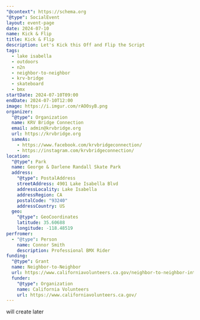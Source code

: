 ```yaml
---
"@context": https://schema.org
"@type": SocialEvent
layout: event-page
date: 2024-07-10
name: Kick & Flip
title: Kick & Flip
description: Let's Kick this Off and Flip the Script
tags:
  - lake isabella
  - outdoors
  - n2n
  - neighbor-to-neighbor
  - krv-bridge
  - skateboard
  - bmx
startDate: 2024-07-10T09:00
endDate: 2024-07-10T12:00
image: https://i.imgur.com/rAO0syB.png
organizer:
  "@type": Organization
  name: KRV Bridge Connection
  email: admin@krvbridge.org
  url: https://krvbridge.org
  sameAs:
    - https://www.facebook.com/krvbridgeconnection/
    - https://instagram.com/krvbridgeconnection/
location:
  "@type": Park
  name: George & Darlene Randall Skate Park
  address:
    "@type": PostalAddress
    streetAddress: 4901 Lake Isabella Blvd
    addressLocality: Lake Isabella
    addressRegion: CA
    postalCode: "93240"
    addressCountry: US
  geo:
    "@type": GeoCoordinates
    latitude: 35.60688
    longitude: -118.48519
perfromer:
  - "@type": Person
    name: Connor Smith
    description: Professional BMX Rider
funding:
  "@type": Grant
  name: Neighbor-to-Neighbor
  url: https://www.californiavolunteers.ca.gov/neighbor-to-neighbor-interest/
  funder:
    "@type": Organization
    name: California Volunteers
    url: https://www.californiavolunteers.ca.gov/
---
```

will create later

